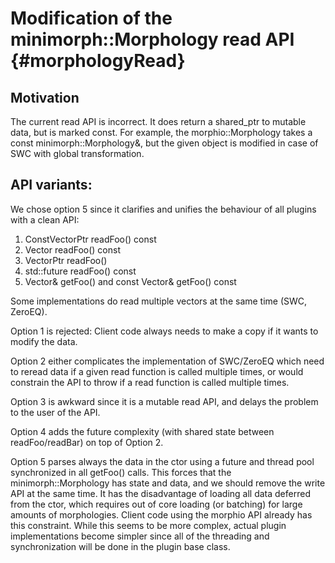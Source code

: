 Modification of the minimorph::Morphology read API {#morphologyRead}
============

## Motivation

The current read API is incorrect. It does return a shared_ptr to mutable data,
but is marked const. For example, the morphio::Morphology takes a const
minimorph::Morphology&, but the given object is modified in case of SWC with global
transformation.

## API variants:

We chose option 5 since it clarifies and unifies the behaviour of all plugins
with a clean API:

1. ConstVectorPtr readFoo() const
2. Vector readFoo() const
3. VectorPtr readFoo()
4. std::future<Vector> readFoo() const
5. Vector& getFoo() and const Vector& getFoo() const

Some implementations do read multiple vectors at the same time (SWC, ZeroEQ).

Option 1 is rejected: Client code always needs to make a copy if it wants to
modify the data.

Option 2 either complicates the implementation of SWC/ZeroEQ which need to
reread data if a given read function is called multiple times, or would
constrain the API to throw if a read function is called multiple times.

Option 3 is awkward since it is a mutable read API, and delays the problem to
the user of the API.

Option 4 adds the future complexity (with shared state between readFoo/readBar)
on top of Option 2.

Option 5 parses always the data in the ctor using a future and thread pool
synchronized in all getFoo() calls. This forces that the minimorph::Morphology has
state and data, and we should remove the write API at the same time. It has the
disadvantage of loading all data deferred from the ctor, which requires out of
core loading (or batching) for large amounts of morphologies. Client code using
the morphio API already has this constraint. While this seems to be more complex,
actual plugin implementations become simpler since all of the threading and
synchronization will be done in the plugin base class.

